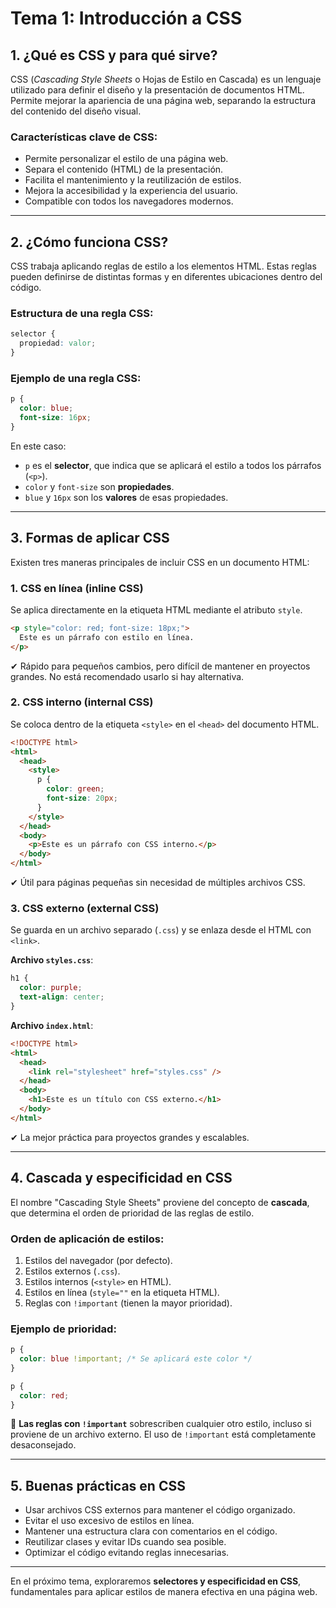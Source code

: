 # **Tema 1: Introducción a CSS**

## **1. ¿Qué es CSS y para qué sirve?**

CSS (_Cascading Style Sheets_ o Hojas de Estilo en Cascada) es un lenguaje utilizado para definir el diseño y la presentación de documentos HTML. Permite mejorar la apariencia de una página web, separando la estructura del contenido del diseño visual.

### **Características clave de CSS:**

- Permite personalizar el estilo de una página web.
- Separa el contenido (HTML) de la presentación.
- Facilita el mantenimiento y la reutilización de estilos.
- Mejora la accesibilidad y la experiencia del usuario.
- Compatible con todos los navegadores modernos.

---

## **2. ¿Cómo funciona CSS?**

CSS trabaja aplicando reglas de estilo a los elementos HTML. Estas reglas pueden definirse de distintas formas y en diferentes ubicaciones dentro del código.

### **Estructura de una regla CSS:**

```css
selector {
  propiedad: valor;
}
```

### **Ejemplo de una regla CSS:**

```css
p {
  color: blue;
  font-size: 16px;
}
```

En este caso:

- `p` es el **selector**, que indica que se aplicará el estilo a todos los párrafos (`<p>`).
- `color` y `font-size` son **propiedades**.
- `blue` y `16px` son los **valores** de esas propiedades.

---

## **3. Formas de aplicar CSS**

Existen tres maneras principales de incluir CSS en un documento HTML:

### **1. CSS en línea (inline CSS)**

Se aplica directamente en la etiqueta HTML mediante el atributo `style`.

```html
<p style="color: red; font-size: 18px;">
  Este es un párrafo con estilo en línea.
</p>
```

✔ Rápido para pequeños cambios, pero difícil de mantener en proyectos grandes. No está recomendado usarlo si hay alternativa.

### **2. CSS interno (internal CSS)**

Se coloca dentro de la etiqueta `<style>` en el `<head>` del documento HTML.

```html
<!DOCTYPE html>
<html>
  <head>
    <style>
      p {
        color: green;
        font-size: 20px;
      }
    </style>
  </head>
  <body>
    <p>Este es un párrafo con CSS interno.</p>
  </body>
</html>
```

✔ Útil para páginas pequeñas sin necesidad de múltiples archivos CSS.

### **3. CSS externo (external CSS)**

Se guarda en un archivo separado (`.css`) y se enlaza desde el HTML con `<link>`.

**Archivo `styles.css`**:

```css
h1 {
  color: purple;
  text-align: center;
}
```

**Archivo `index.html`**:

```html
<!DOCTYPE html>
<html>
  <head>
    <link rel="stylesheet" href="styles.css" />
  </head>
  <body>
    <h1>Este es un título con CSS externo.</h1>
  </body>
</html>
```

✔ La mejor práctica para proyectos grandes y escalables.

---

## **4. Cascada y especificidad en CSS**

El nombre "Cascading Style Sheets" proviene del concepto de **cascada**, que determina el orden de prioridad de las reglas de estilo.

### **Orden de aplicación de estilos:**

1. Estilos del navegador (por defecto).
2. Estilos externos (`.css`).
3. Estilos internos (`<style>` en HTML).
4. Estilos en línea (`style=""` en la etiqueta HTML).
5. Reglas con `!important` (tienen la mayor prioridad).

### **Ejemplo de prioridad:**

```css
p {
  color: blue !important; /* Se aplicará este color */
}

p {
  color: red;
}
```

📌 **Las reglas con `!important`** sobrescriben cualquier otro estilo, incluso si proviene de un archivo externo. El uso de `!important` está completamente desaconsejado.

---

## **5. Buenas prácticas en CSS**

- Usar archivos CSS externos para mantener el código organizado.
- Evitar el uso excesivo de estilos en línea.
- Mantener una estructura clara con comentarios en el código.
- Reutilizar clases y evitar IDs cuando sea posible.
- Optimizar el código evitando reglas innecesarias.

---

En el próximo tema, exploraremos **selectores y especificidad en CSS**, fundamentales para aplicar estilos de manera efectiva en una página web.
